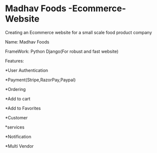# Madhav Foods -Ecommerce-Website

Creating an Ecommerce website for a small scale food product company


Name: Madhav Foods

FrameWork: Python Django(For robust and fast website)

Features:

  *User Authentication
 
 *Payment(Stripe,RazorPay,Paypal)
 
 *Ordering
 
 *Add to cart
 
 *Add to Favorites
 
 *Customer
 
 *services
 
 *Notification
 
 *Multi Vendor

